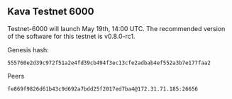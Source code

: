 ## Kava Testnet 6000
Testnet-6000 will launch May 19th, 14:00 UTC. The recommended version of the software for this testnet is v0.8.0-rc1.

Genesis hash:

```
555760e2d39c972f51a2e4fd39cb494f3ec13cfe2adbab4ef552a3b7e177faa2
```

Peers

```
fe869f9826d61b43c9d692a7bdd25f2017ed7ba4@172.31.71.185:26656
```
